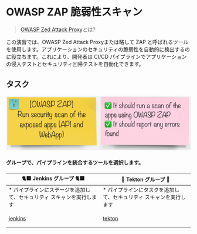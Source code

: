 # OWASP ZAP 脆弱性スキャン

> [OWASP Zed Attack Proxy](https://www.zaproxy.org/)とは?

この演習では、OWASP Zed Attack Proxyまたは略して ZAP と呼ばれるツールを使用します。アプリケーションのセキュリティの脆弱性を自動的に検出するのに役立ちます。これにより、開発者は CI/CD パイプラインでアプリケーションの侵入テストとセキュリティ回帰テストを自動化できます。

## タスク

![task-owasp](./images/task-owasp.png)

#### グループで、パイプラインを統合するツールを選択します。

|🐈‍⬛ **Jenkins グループ** 🐈‍⬛ | 🐅 **Tekton グループ** 🐅|
|--- | ---|
|* パイプラインにステージを追加して、セキュリティ スキャンを実行します | * パイプラインにタスクを追加して、セキュリティ スキャンを実行します|
|<span style="color:blue;"><p><a href="3-revenge-of-the-automated-testing/6a-jenkins.md">jenkins</a></p></span> | <span style="color:blue;"><p><a href="3-revenge-of-the-automated-testing/6b-tekton.md">tekton</a></p></span>|

